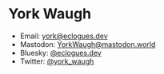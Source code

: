 # York Waugh

- Email: <york@eclogues.dev>
- Mastodon: [YorkWaugh@mastodon.world](https://mastodon.world/@YorkWaugh)
- Bluesky: [@eclogues.dev](https://bsky.app/profile/eclogues.dev)
- Twitter: [@york_waugh](https://twitter.com/york_waugh)

